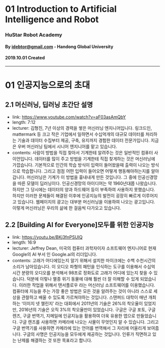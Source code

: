 
# 01 Introduction to Artificial Intelligence and Robot
### HuStar Robot Academy
#### By idebtor@gmail.com - Handong Global University
#### 2019.10.01 Created
-------------------------------

# 01 인공지능으로의 초대

## 2.1 머신러닝, 딥러닝 초간단 설명

- link: https://www.youtube.com/watch?v=aF03asAmQbY
- length: 7:12
- lecturer: 김형진, 7년 이상의 경력을 쌓은 머신러닝 엔지니어입니다. 링크드인, mattermark 등 크고 작은 기업에서 일하면서 수십억개의 대규모 데이터를 처리하는 기술과 데이터 수집부터 제공, 구축, 유지까지 경험한 데이터 전문가입니다. 지금은 우버 머신러닝 팀에서 시니어 엔지니어를 맡고 있습니다.
- contents: 사람이 방법을 직접 찾아서 기계한테 알려주는 것은 일반적인 컴퓨터 사이언입니다. 데이터를 많이 주고 방법을 기계한테 직접 찾게하는 것은 머신러닝에 가깝습니다. 기본적으로 인간의 학습 방식이 입력이 들어왔을때 출력이 나오는 방식으로 학습합니다. 그리고 점점 어떤 입력이 들어오면 어떻게 행동해야하는지를 알아갑니다. 머신러닝은 기계가 이 방법을 흉내내게 만든 것입니다. 그 중에 인공신경망을 따른 모델이 딥러닝이다. 인공신경망의 아이디어는 약 1960년대쯤 나왔습니다. 하지만 그 당시에는 데이터의 양과 하드웨어 등이 부족하여 사용하지 못했습니다. 하지만 이러한 문제들이 해결된 이후에 인공지능의 발전이 굉장히 빠르게 이루어지고 있습니다. 웹페이지의 광고는 대부분 머신러닝을 이용하여 나오는 광고입니다. 이렇게 머신러닝은 우리의 삶에 한 걸음씩 다가오고 있습니다.

## 2.2 [Building AI for Everyone]모두를 위한 인공지능

- link: https://youtu.be/BKj3fnPSUIQ
- length: 16:9
- lecturer: Jeffrey Dean, 미국의 컴퓨터 과학자이자 소프트웨어 엔지니어로 현재 Google의 AI 부서 인 Google.ai의 리더입니다.
- contents: 고래가 어디에있는지 알기 위해서 설치한 마이크에는 수백 수천시간의 소리가 남아있습니다. 이 오디오 파형의 패턴을 인식하는 도구를 이용해서 수십억 시간 분량의 오디오를 분석해서 98프로 정화도로 고래가 어디에 있는지 찾을 수 있습니다. 덕분에 이렇나 멸종 위기 동물에 대해 훨씬 더 잘 이해할 수 있게 되었습니다. 이러한 작업을 위해서 탠서플로우 라는 머신러닝 소프트웨어를 이용했습니다. 컴퓨터에 지능을 주는 가장 좋은 방법은 모든 것을 알려주는 것이 아니라 스스로 세상을 관찰하고 배울 수 있도록 가르쳐야하는 것입니다. 스탠퍼드 대학이 매년 개최하는 ‘이미지 넷 챌린지’ 라는 대회에서 2011년의 기술은 26%의 착오율이 있었지만, 2016년의 기술은 오직 3%의 착오율만이 있었습니다. 구글은 구글 포토, 구글 렌즈, 구글 번역기, 지메일에 인공지능을 활용하여 더욱 유용한 앱으로 만들었습니다. 구글 렌즈를 사용하면 카메라에 나오는 사물이 무엇인지 알 수 있습니다. 그리고 구글 번역기를 사용하면 카메라에 있는 언어를 번역해서 그 자리에 어울리게 보여줍니다. 구글의 사명은 인공지능을 모두에게 제공하는 것입니다. 인류가 직면하고 있는 난제를 해결하는 것 또한 목표라고 합니다.
